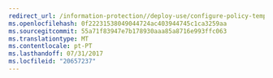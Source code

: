 ```yaml
---
redirect_url: /information-protection//deploy-use/configure-policy-templates
ms.openlocfilehash: 0f22231538049044724ac403944745c1ca3259aa
ms.sourcegitcommit: 55a71f83947e7b178930aaa85a8716e993ffc063
ms.translationtype: MT
ms.contentlocale: pt-PT
ms.lasthandoff: 07/31/2017
ms.locfileid: "20657237"
---
```


